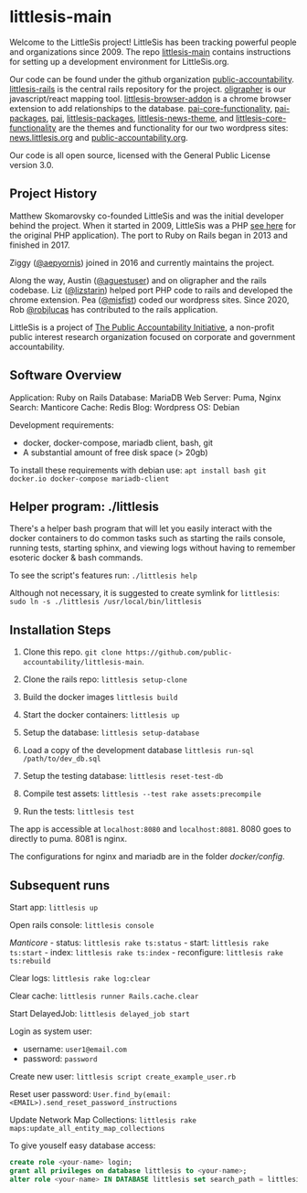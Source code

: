 # littlesis-main

Welcome to the LittleSis project! LittleSis has been tracking powerful people and organizations since 2009. The repo [littlesis-main](https://github.com/public-accountability/littlesis-main) contains instructions for setting up a development environment for LittleSis.org.

Our code can be found under the github organization [public-accountability](https://github.com/public-accountability). [littlesis-rails](https://github.com/public-accountability/littlesis-rails) is the central rails repository for the project. [oligrapher](https://github.com/public-accountability/oligrapher) is our javascript/react mapping tool. [littlesis-browser-addon](https://github.com/public-accountability/littlesis-browser-addon) is a chrome browser extension to add relationships to the database. [pai-core-functionality](https://github.com/public-accountability/pai-core-functionality), [pai-packages](https://github.com/public-accountability/pai-packages), [pai](https://github.com/public-accountability/pai), [littlesis-packages](https://github.com/public-accountability/littlesis-packages), [littlesis-news-theme](https://github.com/public-accountability/littlesis-news-theme), and [littlesis-core-functionality](https://github.com/public-accountability/littlesis-core-functionality) are the themes and functionality for our two wordpress sites: [news.littlesis.org](https://news.littlesis.org) and [public-accountability.org](https://public-accountability.org/).

Our code is all open source, licensed with the General Public License version 3.0.

## Project History

Matthew Skomarovsky co-founded LittleSis and was the initial developer behind the project. When it started in 2009, LittleSis was a PHP [see here](https://github.com/littlesis-org/littlesis) for the original PHP application). The port to Ruby on Rails began in 2013 and finished in 2017.

Ziggy ([@aepyornis](https://github.com/aepyornis)) joined in 2016 and currently maintains the project.

Along the way, Austin ([@aguestuser](https://github.com/aguestuser)) and on oligrapher and the rails codebase. Liz ([@lizstarin](https://github.com/lizstarin)) helped port PHP code to rails and
developed the chrome extension. Pea ([@misfist](https://github.com/misfist)) coded our wordpress sites. Since 2020, Rob [@robjlucas](https://github.com/robjlucas) has contributed to the rails application.

LittleSis is a project of [The Public Accountability Initiative](https://public-accountability.org/), a non-profit public interest research organization focused on corporate and government accountability.

## Software Overview

Application: Ruby on Rails
Database: MariaDB
Web Server: Puma, Nginx
Search: Manticore
Cache: Redis
Blog: Wordpress
OS: Debian

Development requirements:

* docker, docker-compose, mariadb client, bash, git
* A substantial amount of free disk space (> 20gb)

To install these requirements with debian use: `apt install bash git docker.io docker-compose mariadb-client`

## Helper program: ./littlesis

There's a helper bash program that will let you easily interact with the docker containers to do common tasks such as starting the rails console, running tests, starting sphinx, and viewing logs without having to remember esoteric docker & bash commands.

To see the script's features run: ```./littlesis help ```

Although not necessary, it is suggested to create symlink for `littlesis`: `sudo ln -s ./littlesis /usr/local/bin/littlesis`

## Installation Steps

1) Clone this repo. `git clone https://github.com/public-accountability/littlesis-main`.

2) Clone the rails repo: `littlesis setup-clone`

3) Build the docker images  `littlesis build`

4) Start the docker containers: `littlesis up`

5) Setup the database:  `littlesis setup-database`

6) Load a copy of the development database `littlesis run-sql /path/to/dev_db.sql`

7) Setup the testing database: `littlesis reset-test-db`

8) Compile test assets: `littlesis --test rake assets:precompile`

9) Run the tests: ` littlesis test `

The app is accessible at `localhost:8080` and `localhost:8081`. 8080 goes to directly to puma. 8081 is nginx.

The configurations for nginx and mariadb are in the  folder _docker/config_.

## Subsequent runs

Start app: `littlesis up`

Open rails console: `littlesis console`

*Manticore*
    - status: `littlesis rake ts:status`
    - start: `littlesis rake ts:start`
    - index: `littlesis rake ts:index`
    - reconfigure: `littlesis rake ts:rebuild`

Clear logs:  `littlesis rake log:clear`

Clear cache: `littlesis runner Rails.cache.clear`

Start DelayedJob: `littlesis delayed_job start`

Login as system user:

* username: `user1@email.com`
* password: `password`


Create new user: `littlesis script create_example_user.rb`

Reset user password:  `User.find_by(email: <EMAIL>).send_reset_password_instructions`

Update Network Map Collections: `littlesis rake maps:update_all_entity_map_collections`


To give youself easy database access:

``` sql
create role <your-name> login;
grant all privileges on database littlesis to <your-name>;
alter role <your-name> IN DATABASE littlesis set search_path = littlesis,public;
```
